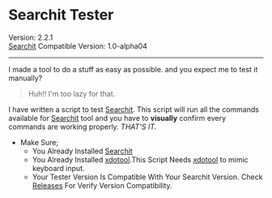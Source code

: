 # Searchit Tester
Version: 2.2.1  
[Searchit](https://github.com/xCommunicado/Searchit "Searchit Repository") Compatible Version: 1.0-alpha04

---

I made a tool to do a stuff as easy as possible. and you expect me to test it manually?
> Huh!! I'm too lazy for that.

I have written a script to test [Searchit](https://github.com/xCommunicado/Searchit "Searchit Repository").
This script will run all the commands available for [Searchit](https://github.com/xCommunicado/Searchit "Searchit Repository") tool and you have to **visually** confirm every commands are working properly. *THAT'S IT.*

* Make Sure;
    * You Already Installed [Searchit](https://github.com/xCommunicado/Searchit "Searchit Repository")
    * You Already Installed [xdotool](https://github.com/jordansissel/xdotool "xodotool Repository").This Script Needs [xdotool](https://github.com/jordansissel/xdotool "xodotool Repository") to mimic keyboard input.
    * Your Tester Version Is Compatible With Your Searchit Version. Check [Releases](https://github.com/xCommunicado/Searchit_Tester/releases "Releases") For Verify Version Compatibility.
